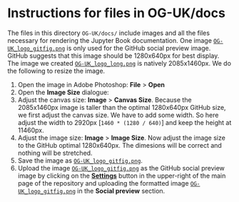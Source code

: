 # Instructions for files in OG-UK/docs
The files in this directory `OG-UK/docs/` include images and all the files necessary for rendering the Jupyter Book documentation. One image [`OG-UK_logo_gitfig.png`](docs/OG-UK_logo_gitfig.png) is only used for the GitHub social preview image. GitHub suggests that this image should be 1280x640px for best display. The image we created [`OG-UK_logo_long.png`](docs/OG-UK_logo_long.png) is natively 2085x1460px. We do the following to resize the image.

1. Open the image in Adobe Photoshop: **File** > **Open**
2. Open the **Image Size** dialogue:
3. Adjust the canvas size: **Image** > **Canvas Size**. Because the 2085x1460px image is taller than the optimal 1280x640px GitHub size, we first adjust the canvas size. We have to add some width. So here adjust the width to 2920px [`1460 * (1280 / 640)`] and keep the height at 11460px.
4. Adjust the image size: **Image** > **Image Size**. Now adjust the image size to the GitHub optimal 1280x640px. The dimesions will be correct and nothing will be stretched.
5. Save the image as [`OG-UK_logo_gitfig.png`](docs/OG-UK_logo_gitfig.png).
6. Upload the image [`OG-UK_logo_gitfig.png`](docs/OG-UK_logo_gitfig.png) as the GitHub social preview image by clicking on the [**Settings**](https://github.com/PSLmodels/OG-USA/settings) button in the upper-right of the main page of the repository and uploading the formatted image [`OG-UK_logo_gitfig.png`](docs/OG-UK_logo_gitfig.png) in the **Social preview** section.
